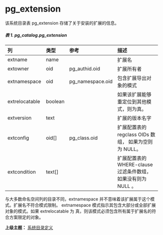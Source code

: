 # pg\_extension

该系统目录表 pg\_extension 存储了关于安装的扩展的信息。

##### 表 1. pg\_catalog.pg\_extension

| 列 | 类型 | 参考 | 描述 |
| :--- | :--- | :--- | :--- |
| extname | name |  | 扩展名 |
| extowner | oid | pg\_authid.oid | 扩展所有者 |
| extnamespace | oid | pg\_namespace.oid | 包含扩展导出对象的模式 |
| extrelocatable | boolean |  | 如果该扩展能够重定位到其他模式，则为真。 |
| extversion | text |  | 扩展的版本名字 |
| extconfig | oid\[\] | pg\_class.oid | 扩展配置表的 regclass OIDs 数组， 如果为空则为 NULL。 |
| extcondition | text\[\] |  | 扩展配置表的 WHERE-clause过滤条件数组，如果没有则为 NULL 。 |

与大多数命名空间列的目录不同，extnamespace 并不意味着该扩展属于这个模式。扩展名不符合模式限制。 extnamespace 模式指示其包含大部分或全部扩展对象的模式。如果 extrelocatable 为 真，则该模式必须包含所有属于扩展名的符合方案限定的对象。

**上级主题：** [系统目录定义](./README.md)
